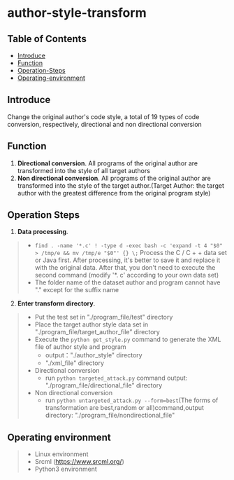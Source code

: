 # author-style-transform
## Table of Contents

- [Introduce](#introduce)
- [Function](#function)
- [Operation-Steps](#operation-steps)
- [Operating-environment](#operating-environment)

## Introduce

Change the original author's code style, a total of 19 types of code conversion, respectively, directional and non directional conversion

## Function
1. **Directional conversion**. All programs of the original author are transformed into the style of all target authors
2. **Non directional conversion**. All programs of the original author are transformed into the style of the target author.(Target Author: the target author with the greatest difference from the original program style)  

## Operation Steps
1. **Data processing**.
>	* `find . -name '*.c' ! -type d -exec bash -c 'expand -t 4 "$0" > /tmp/e && mv /tmp/e "$0"' {} \;` Process the C / C + + data set or Java first. After processing, it's better to save it and replace it with the original data. After that, you don't need to execute the second command (modify '*. c' according to your own data set)
>	* The folder name of the dataset author and program cannot have "." except for the suffix name
2. **Enter transform directory**.
  >	* Put the test set in "./program_file/test" directory
  >	* Place the target author style data set in "./program_file/target_author_file” directory
  >	* Execute the `python get_style.py` command to generate the XML file of author style and program
  >		* output："./author_style" directory
  >		* "./xml_file" directory
  >	* Directional conversion
  >		* run `python targeted_attack.py` command
  >		output: "./program_file/directional_file" directory
  >	* Non directional conversion
  >	  * run `python untargeted_attack.py --form=best`(The forms of transformation are best,random or all)command,output directory: "./program_file/nondirectional_file"

## Operating environment
> * Linux environment
> * Srcml (https://www.srcml.org/)
> * Python3 environment


